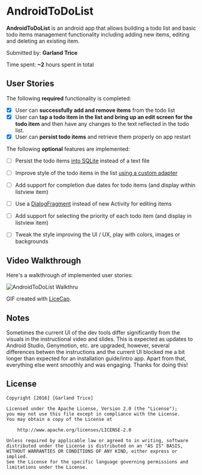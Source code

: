 # AndroidToDoList
**AndroidToDoList** is an android app that allows building a todo list and basic todo items management functionality including adding new items, editing and deleting an existing item.

Submitted by: **Garland Trice**

Time spent: **~2** hours spent in total

## User Stories

The following **required** functionality is completed:

* [X] User can **successfully add and remove items** from the todo list
* [X] User can **tap a todo item in the list and bring up an edit screen for the todo item** and then have any changes to the text reflected in the todo list.
* [X] User can **persist todo items** and retrieve them properly on app restart

The following **optional** features are implemented:

* [ ] Persist the todo items [into SQLite](http://guides.codepath.com/android/Persisting-Data-to-the-Device#sqlite) instead of a text file
* [ ] Improve style of the todo items in the list [using a custom adapter](http://guides.codepath.com/android/Using-an-ArrayAdapter-with-ListView)
* [ ] Add support for completion due dates for todo items (and display within listview item)
* [ ] Use a [DialogFragment](http://guides.codepath.com/android/Using-DialogFragment) instead of new Activity for editing items
* [ ] Add support for selecting the priority of each todo item (and display in listview item)
* [ ] Tweak the style improving the UI / UX, play with colors, images or backgrounds


## Video Walkthrough 

Here's a walkthrough of implemented user stories:

![AndroidToDoList Walkthru](http://i.imgur.com/TsNLn5a.gif)

GIF created with [LiceCap](http://www.cockos.com/licecap/).

## Notes
Sometimes the current UI of the dev tools differ significantly from the visuals in the instructional video and slides. This is expected as updates to Android Studio, Genymotion, etc. are upgraded, however, several differences betwen the instructions and the current UI blocked me a bit longer than expected for an installation guide/intro app. Apart from that, everything else went smoothly and was engaging. Thanks for doing this!

## License

    Copyright [2016] [Garland Trice]

    Licensed under the Apache License, Version 2.0 (the "License");
    you may not use this file except in compliance with the License.
    You may obtain a copy of the License at

        http://www.apache.org/licenses/LICENSE-2.0

    Unless required by applicable law or agreed to in writing, software
    distributed under the License is distributed on an "AS IS" BASIS,
    WITHOUT WARRANTIES OR CONDITIONS OF ANY KIND, either express or implied.
    See the License for the specific language governing permissions and
    limitations under the License.
